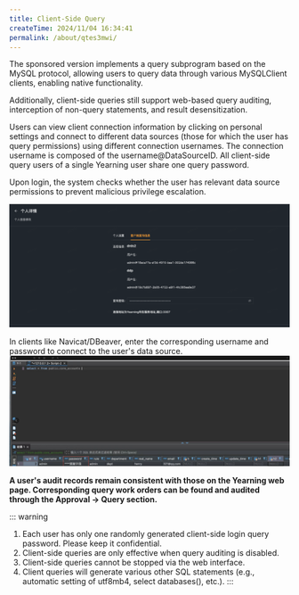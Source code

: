 ```yaml
---
title: Client-Side Query
createTime: 2024/11/04 16:34:41
permalink: /about/qtes3mwi/
---
```


The sponsored version implements a query subprogram based on the MySQL protocol, allowing users to query data through various MySQLClient clients, enabling native functionality.

Additionally, client-side queries still support web-based query auditing, interception of non-query statements, and result desensitization.

Users can view client connection information by clicking on personal settings and connect to different data sources (those for which the user has query permissions) using different connection usernames. The connection username is composed of the username@DataSourceID. All client-side query users of a single Yearning user share one query password.

Upon login, the system checks whether the user has relevant data source permissions to prevent malicious privilege escalation.

![Client Connection Info](/images/extra05.png)

In clients like Navicat/DBeaver, enter the corresponding username and password to connect to the user's data source.
![Client Connection Example](/images/extra04.png)

**A user's audit records remain consistent with those on the Yearning web page. Corresponding query work orders can be found and audited through the Approval -> Query section.**

::: warning
1. Each user has only one randomly generated client-side login query password. Please keep it confidential.
2. Client-side queries are only effective when query auditing is disabled.
3. Client-side queries cannot be stopped via the web interface.
4. Client queries will generate various other SQL statements (e.g., automatic setting of utf8mb4, select databases(), etc.).
:::